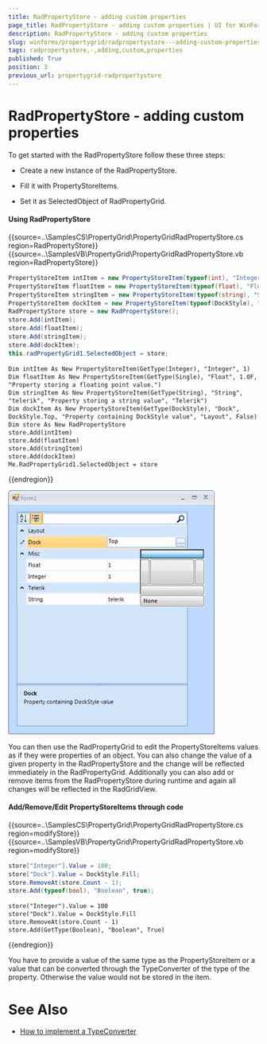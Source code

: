 ```yaml
---
title: RadPropertyStore - adding custom properties
page_title: RadPropertyStore - adding custom properties | UI for WinForms Documentation
description: RadPropertyStore - adding custom properties
slug: winforms/propertygrid/radpropertystore---adding-custom-properties
tags: radpropertystore,-,adding,custom,properties
published: True
position: 3
previous_url: propertygrid-radpropertystore
---
```


# RadPropertyStore - adding custom properties

To get started with the RadPropertyStore follow these three steps:

* Create a new instance of the RadPropertyStore.

* Fill it with PropertyStoreItems.

* Set it as SelectedObject of RadPropertyGrid.

#### Using RadPropertyStore

{{source=..\SamplesCS\PropertyGrid\PropertyGridRadPropertyStore.cs region=RadPropertyStore}} 
{{source=..\SamplesVB\PropertyGrid\PropertyGridRadPropertyStore.vb region=RadPropertyStore}} 

````C#
PropertyStoreItem intItem = new PropertyStoreItem(typeof(int), "Integer", 1);
PropertyStoreItem floatItem = new PropertyStoreItem(typeof(float), "Float", 1f, "Property storing a floating point value.");
PropertyStoreItem stringItem = new PropertyStoreItem(typeof(string), "String", "telerik", "Property storing a string value", "Telerik");
PropertyStoreItem dockItem = new PropertyStoreItem(typeof(DockStyle), "Dock", DockStyle.Top, "Property containing DockStyle value", "Layout", false);
RadPropertyStore store = new RadPropertyStore();
store.Add(intItem);
store.Add(floatItem);
store.Add(stringItem);
store.Add(dockItem);
this.radPropertyGrid1.SelectedObject = store;

````
````VB.NET
Dim intItem As New PropertyStoreItem(GetType(Integer), "Integer", 1)
Dim floatItem As New PropertyStoreItem(GetType(Single), "Float", 1.0F, "Property storing a floating point value.")
Dim stringItem As New PropertyStoreItem(GetType(String), "String", "telerik", "Property storing a string value", "Telerik")
Dim dockItem As New PropertyStoreItem(GetType(DockStyle), "Dock", DockStyle.Top, "Property containing DockStyle value", "Layout", False)
Dim store As New RadPropertyStore
store.Add(intItem)
store.Add(floatItem)
store.Add(stringItem)
store.Add(dockItem)
Me.RadPropertyGrid1.SelectedObject = store

````

{{endregion}}

![propertygrid-radpropertystore 001](images/propertygrid-radpropertystore001.png)

You can then use the RadPropertyGrid to edit the PropertyStoreItems values as if they were properties of an object. You can also change the value of a given property in the RadPropertyStore and the change will be reflected immediately in the RadPropertyGrid. Additionally you can also add or remove items from the RadPropertyStore during runtime and again all changes will be reflected in the RadGridView.

#### Add/Remove/Edit PropertyStoreItems through code

{{source=..\SamplesCS\PropertyGrid\PropertyGridRadPropertyStore.cs region=modifyStore}} 
{{source=..\SamplesVB\PropertyGrid\PropertyGridRadPropertyStore.vb region=modifyStore}} 

````C#
store["Integer"].Value = 100;
store["Dock"].Value = DockStyle.Fill;
store.RemoveAt(store.Count - 1);
store.Add(typeof(bool), "Boolean", true);

````
````VB.NET
store("Integer").Value = 100
store("Dock").Value = DockStyle.Fill
store.RemoveAt(store.Count - 1)
store.Add(GetType(Boolean), "Boolean", True)

````

{{endregion}}

You have to provide a value of the same type as the PropertyStoreItem or a value that can be converted through the TypeConverter of the type of the property. Otherwise the value would not be stored in the item.

# See Also

 * [How to implement a TypeConverter](http://msdn.microsoft.com/en-us/library/ayybcxe5.aspx)
